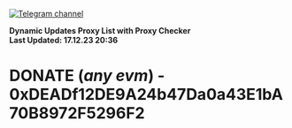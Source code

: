 [![Telegram channel](https://img.shields.io/endpoint?url=https://runkit.io/damiankrawczyk/telegram-badge/branches/master?url=https://t.me/n4z4v0d)](https://t.me/n4z4v0d) 

**Dynamic Updates Proxy List with Proxy Checker**  
**Last Updated: 17.12.23 20:36**

# DONATE (_any evm_) - 0xDEADf12DE9A24b47Da0a43E1bA70B8972F5296F2
